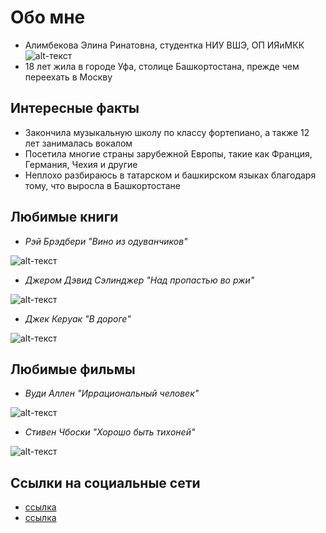 # **Обо мне**
* Алимбекова Элина Ринатовна, студентка НИУ ВШЭ, ОП ИЯиМКК
![alt-текст](https://pp.userapi.com/c840729/v840729115/484bd/TExMAVBcPUY.jpg "Необязательный титул")
* 18 лет жила в городе Уфа, столице Башкортостана, прежде чем переехать в Москву 
## **Интересные факты**
* Закончила музыкальную школу по классу фортепиано, а также 12 лет занималась вокалом
* Посетила многие страны зарубежной Европы, такие как Франция, Германия, Чехия и другие
* Неплохо разбираюсь в татарском и башкирском языках благодаря тому, что выросла в Башкортостане
## **Любимые книги**
* *Рэй Брэдбери "Вино из одуванчиков"*

![alt-текст](https://bookz.ru/pics/wine.jpg "Необязательный титул")
* *Джером Дэвид Сэлинджер "Над пропастью во ржи"*

![alt-текст](https://bookz.ru/pics/sel_1.jpg "Необязательный титул")
* *Джек Керуак "В дороге"*

![alt-текст](https://j.livelib.ru/boocover/1000949321/o/c4b4/Dzhek_Keruak__V_doroge.jpeg "Необязательный титул")
## **Любимые фильмы**
* *Вуди Аллен "Иррациональный человек"*

![alt-текст](https://dostavka-diskov.ru/images/19f12.jpg "Необязательный титул")
* *Стивен Чбоски "Хорошо быть тихоней"*

![alt-текст](https://st.kp.yandex.net/im/poster/2/0/6/kinopoisk.ru-The-Perks-of-Being-a-Wallflower-2065991.jpg "Необязательный титул")
## **Ссылки на социальные сети**
- [ссылка](https://vk.com/feed)
- [ссылка](https://www.instagram.com/blzzzrd/)
